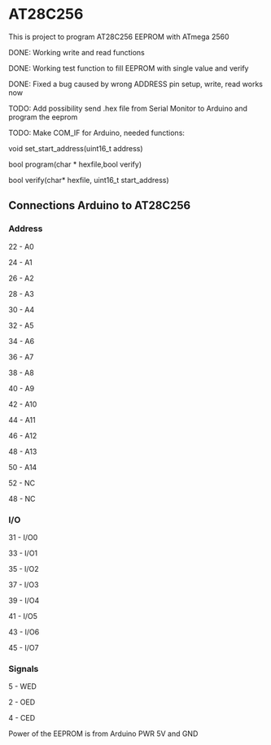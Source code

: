 # AT28C256
This is project to program AT28C256 EEPROM with ATmega 2560

DONE: Working write and read functions

DONE: Working test function to fill EEPROM with single value and verify

DONE: Fixed a bug caused by wrong ADDRESS pin setup, write, read works now

TODO: Add possibility send .hex file from Serial Monitor to Arduino and program the eeprom

TODO: Make COM_IF for Arduino, needed functions: 

void set_start_address(uint16_t address)

bool program(char * hexfile,bool verify)

bool verify(char* hexfile, uint16_t start_address)


## Connections Arduino to AT28C256

### Address

22    -   A0

24    -   A1

26    -   A2

28    -   A3

30    -   A4

32    -   A5

34    -   A6

36    -   A7

38    -   A8

40    -   A9

42    -   A10

44    -   A11

46    -   A12

48    -   A13

50    -   A14

52    -   NC

48    -   NC

### I/O

31    -   I/O0

33    -   I/O1

35    -   I/O2

37    -   I/O3

39    -   I/O4

41    -   I/O5

43    -   I/O6

45    -   I/O7


### Signals

5   -     WED

2   -     OED

4   -     CED


Power of the EEPROM is from Arduino  PWR 5V and GND

